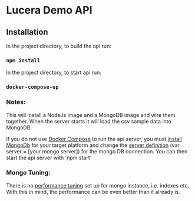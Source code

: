 # Lucera Demo API

## Installation

In the project directory, to build the api run:

### `npm install`

In the project directory, to start api run:

### `docker-compose-up`

### Notes:
This will install a NodeJs image and a MongoDB image and wire them together. When the server starts it will load the csv sample data into MongoDB.

If you do not use <a href="https://docs.docker.com/compose/">Docker Compose</a> to run the api server, you must <a href="https://www.mongodb.com/download-center/communityon">install MongoDb</a> for your target platform and change the <a href="https://github.com/mars5887/lucera/blob/master/api/lucera-demo-api/src/data/persist/index.js">server definition</a> (var server = [your mongo server]) for the mongo DB connection. You can then start the api server with 'npm start'

### Mongo Tuning:
There is no <a href="https://docs.mongodb.com/manual/administration/analyzing-mongodb-performance/" >performance tuning</a> set up for mongo instance, i.e. indexes etc. With this in mind, the performance can be even better than it already is.
